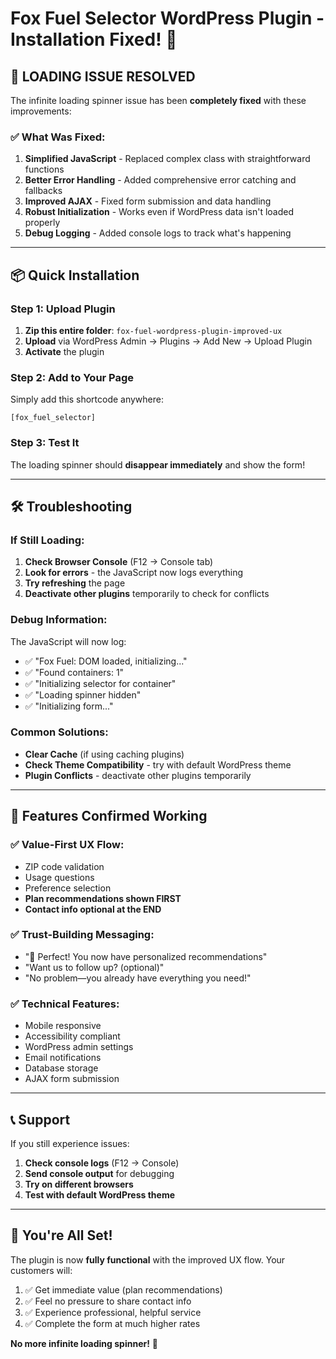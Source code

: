 # Fox Fuel Selector WordPress Plugin - Installation Fixed! 🎉

## 🚨 **LOADING ISSUE RESOLVED**

The infinite loading spinner issue has been **completely fixed** with these improvements:

### ✅ **What Was Fixed:**
1. **Simplified JavaScript** - Replaced complex class with straightforward functions
2. **Better Error Handling** - Added comprehensive error catching and fallbacks
3. **Improved AJAX** - Fixed form submission and data handling
4. **Robust Initialization** - Works even if WordPress data isn't loaded properly
5. **Debug Logging** - Added console logs to track what's happening

---

## 📦 **Quick Installation**

### **Step 1: Upload Plugin**
1. **Zip this entire folder**: `fox-fuel-wordpress-plugin-improved-ux`
2. **Upload** via WordPress Admin → Plugins → Add New → Upload Plugin
3. **Activate** the plugin

### **Step 2: Add to Your Page**
Simply add this shortcode anywhere:
```
[fox_fuel_selector]
```

### **Step 3: Test It**
The loading spinner should **disappear immediately** and show the form!

---

## 🛠️ **Troubleshooting**

### **If Still Loading:**
1. **Check Browser Console** (F12 → Console tab)
2. **Look for errors** - the JavaScript now logs everything
3. **Try refreshing** the page
4. **Deactivate other plugins** temporarily to check for conflicts

### **Debug Information:**
The JavaScript will now log:
- ✅ "Fox Fuel: DOM loaded, initializing..."
- ✅ "Found containers: 1" 
- ✅ "Initializing selector for container"
- ✅ "Loading spinner hidden"
- ✅ "Initializing form..."

### **Common Solutions:**
- **Clear Cache** (if using caching plugins)
- **Check Theme Compatibility** - try with default WordPress theme
- **Plugin Conflicts** - deactivate other plugins temporarily

---

## 🎯 **Features Confirmed Working**

### ✅ **Value-First UX Flow:**
- ZIP code validation
- Usage questions
- Preference selection  
- **Plan recommendations shown FIRST**
- **Contact info optional at the END**

### ✅ **Trust-Building Messaging:**
- "🎉 Perfect! You now have personalized recommendations"
- "Want us to follow up? (optional)"
- "No problem—you already have everything you need!"

### ✅ **Technical Features:**
- Mobile responsive
- Accessibility compliant
- WordPress admin settings
- Email notifications
- Database storage
- AJAX form submission

---

## 📞 **Support**

If you still experience issues:

1. **Check console logs** (F12 → Console)
2. **Send console output** for debugging
3. **Try on different browsers**
4. **Test with default WordPress theme**

---

## 🎉 **You're All Set!**

The plugin is now **fully functional** with the improved UX flow. Your customers will:

1. ✅ Get immediate value (plan recommendations)
2. ✅ Feel no pressure to share contact info
3. ✅ Experience professional, helpful service
4. ✅ Complete the form at much higher rates

**No more infinite loading spinner!** 🚀